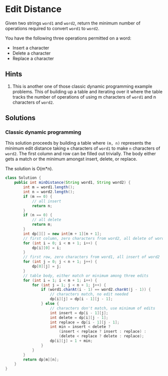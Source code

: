 # Edit Distance

Given two strings `word1` and `word2`, return the minimum number of operations
required to convert `word1` to `word2`.

You have the following three operations permitted on a word:

* Insert a character
* Delete a character
* Replace a character

## Hints

1. This is another one of those classic dynamic programming example problems.
   This of building up a table and iterating over it where the table tracks
   the number of operations of using m characters of `word1` and n characters
   of `word2`.

## Solutions

### Classic dynamic programming

This solution proceeds by building a table where `(m, n)` represents the
minimum edit distance taking `m` characters of `word1` to make `n` characters
of `word2`. The first column and row can be filled out trivially. The body
either gets a match or the minimum amongst insert, delete, or replace.

The solution is O(m*n).

```java
class Solution {
    public int minDistance(String word1, String word2) {
        int m = word1.length();
        int n = word2.length();
        if (m == 0) {
            // all insert
            return n;
        }
        if (n == 0) {
            // all delete
            return m;
        }
        int dp[][] = new int[m + 1][n + 1];
        // first column, zero characters from word2, all delete of word1
        for (int i = 0; i < m + 1; i++) {
            dp[i][0] = i;
        }
        // first row, zero characters from word1, all insert of word2
        for (int j = 0; j < n + 1; j++) {
            dp[0][j] = j;
        }
        // table body, either match or minimum among three edits
        for (int i = 1; i < m + 1; i++) {
            for (int j = 1; j < n + 1; j++) {
                if (word1.charAt(i - 1) == word2.charAt(j - 1)) {
                    // characters match, no edit needed
                    dp[i][j] = dp[i - 1][j - 1];
                } else {
                    // characters don't match, use minimum of edits
                    int insert = dp[i - 1][j];
                    int delete = dp[i][j - 1];
                    int replace = dp[i - 1][j - 1];
                    int min = insert < delete ?
                        (insert < replace ? insert : replace) :
                        (delete < replace ? delete : replace);
                    dp[i][j] = 1 + min;
                }
            }
        }
        return dp[m][n];
    }
}
```
